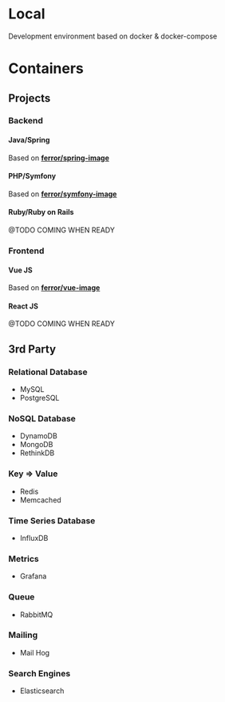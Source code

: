 # Local

Development environment based on docker &amp; docker-compose

# Containers

## Projects

### Backend
#### Java/Spring

Based on [**ferror/spring-image**]((https://github.com/ferror/spring-image))

#### PHP/Symfony

Based on [**ferror/symfony-image**](https://github.com/ferror/symfony-image)

#### Ruby/Ruby on Rails

@TODO COMING WHEN READY

### Frontend
#### Vue JS

Based on [**ferror/vue-image**](https://github.com/ferror/vue-image)

#### React JS

@TODO COMING WHEN READY

## 3rd Party
### Relational Database

* MySQL
* PostgreSQL

### NoSQL Database

* DynamoDB
* MongoDB
* RethinkDB

### Key => Value

* Redis
* Memcached

### Time Series Database

* InfluxDB

### Metrics

* Grafana

### Queue

* RabbitMQ

### Mailing

* Mail Hog

### Search Engines

* Elasticsearch

